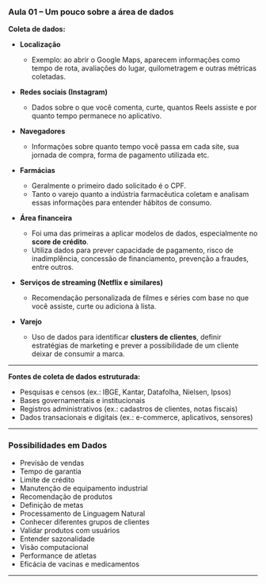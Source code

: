 
### Aula 01 – Um pouco sobre a área de dados

**Coleta de dados:**

* **Localização**

  * Exemplo: ao abrir o Google Maps, aparecem informações como tempo de rota, avaliações do lugar, quilometragem e outras métricas coletadas.

* **Redes sociais (Instagram)**

  * Dados sobre o que você comenta, curte, quantos Reels assiste e por quanto tempo permanece no aplicativo.

* **Navegadores**

  * Informações sobre quanto tempo você passa em cada site, sua jornada de compra, forma de pagamento utilizada etc.

* **Farmácias**

  * Geralmente o primeiro dado solicitado é o CPF.
  * Tanto o varejo quanto a indústria farmacêutica coletam e analisam essas informações para entender hábitos de consumo.

* **Área financeira**

  * Foi uma das primeiras a aplicar modelos de dados, especialmente no **score de crédito**.
  * Utiliza dados para prever capacidade de pagamento, risco de inadimplência, concessão de financiamento, prevenção a fraudes, entre outros.

* **Serviços de streaming (Netflix e similares)**

  * Recomendação personalizada de filmes e séries com base no que você assiste, curte ou adiciona à lista.

* **Varejo**

  * Uso de dados para identificar **clusters de clientes**, definir estratégias de marketing e prever a possibilidade de um cliente deixar de consumir a marca.

---

**Fontes de coleta de dados estruturada:**

* Pesquisas e censos (ex.: IBGE, Kantar, Datafolha, Nielsen, Ipsos)
* Bases governamentais e institucionais
* Registros administrativos (ex.: cadastros de clientes, notas fiscais)
* Dados transacionais e digitais (ex.: e-commerce, aplicativos, sensores)

---

### Possibilidades em Dados

* Previsão de vendas
* Tempo de garantia
* Limite de crédito
* Manutenção de equipamento industrial
* Recomendação de produtos
* Definição de metas
* Processamento de Linguagem Natural
* Conhecer diferentes grupos de clientes
* Validar produtos com usuários
* Entender sazonalidade
* Visão computacional
* Performance de atletas
* Eficácia de vacinas e medicamentos

---


